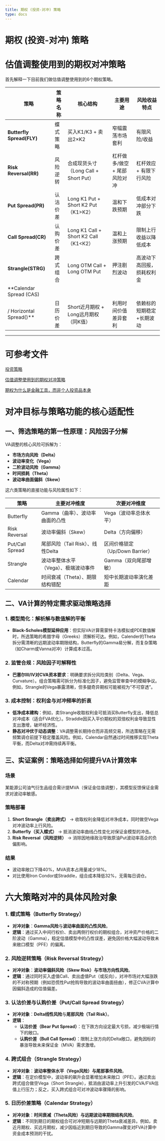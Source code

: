 ```yaml
---
title: 期权 (投资-对冲) 策略
type: docs
---
```

# 期权 (投资-对冲) 策略

# 估值调整使用到的期权对冲策略

首先解释一下目前我们做估值调整使用到的6个期权策略。

| **策略** | **策略名称** | **核心结构** | **主要用途** | **风险收益特点** |
| --- | --- | --- | --- | --- |
| **Butterfly Spread(FLY)** | 蝶式策略 | 买入K1/K3 + 卖出2×K2 | 窄幅震荡市场套利 | 有限风险/收益 |
| **Risk Reversal(RR)** | 风险逆转 | 合成现货头寸（Long Call + Short Put） | 杠杆做多/做空 + 尾部风险对冲 | 杠杆效应 + 有限下行风险 |
| **Put Spread(PR)** | 认沽价差 | Long K1 Put + Short K2 Put（K1>K2） | 温和下跌预期 | 低成本对冲部分下跌 |
| **Call Spread(CR)** | 认购价差 | Long K1 Call + Short K2 Call（K1<K2） | 温和上涨预期 | 限制上行收益以降低成本 |
| **Strangle(STRG)** | 跨式组合 | Long OTM Call + Long OTM Put | 押注剧烈波动 | 高波动下高回报，损耗权利金 |
| **Calendar Spread (CAS)
/ Horizontal Spread()** | 日历价差 | Short近月期权 + Long远月期权（同K值） | 利用时间价值差异套利 | 依赖标的短期稳定+长期波动 |

---

# 可参考文件

[投资策略](%E6%9C%9F%E6%9D%83%20(%E6%8A%95%E8%B5%84-%E5%AF%B9%E5%86%B2)%20%E7%AD%96%E7%95%A5%201c3d848d208680b69485c6b6e0aa760f/%E6%8A%95%E8%B5%84%E7%AD%96%E7%95%A5%201c3d848d2086804f9f30eb34d122e6ed.md)

[估值调整使用到的期权对冲策略](%E6%9C%9F%E6%9D%83%20(%E6%8A%95%E8%B5%84-%E5%AF%B9%E5%86%B2)%20%E7%AD%96%E7%95%A5%201c3d848d208680b69485c6b6e0aa760f/%E4%BC%B0%E5%80%BC%E8%B0%83%E6%95%B4%E4%BD%BF%E7%94%A8%E5%88%B0%E7%9A%84%E6%9C%9F%E6%9D%83%E5%AF%B9%E5%86%B2%E7%AD%96%E7%95%A5%201c3d848d20868012bc4ccf37df536dc1.md)

[期权为什么是金融工具，而非个人投资品本身](%E6%9C%9F%E6%9D%83%20(%E6%8A%95%E8%B5%84-%E5%AF%B9%E5%86%B2)%20%E7%AD%96%E7%95%A5%201c3d848d208680b69485c6b6e0aa760f/%E6%9C%9F%E6%9D%83%E4%B8%BA%E4%BB%80%E4%B9%88%E6%98%AF%E9%87%91%E8%9E%8D%E5%B7%A5%E5%85%B7%EF%BC%8C%E8%80%8C%E9%9D%9E%E4%B8%AA%E4%BA%BA%E6%8A%95%E8%B5%84%E5%93%81%E6%9C%AC%E8%BA%AB%201c0d848d2086807e9c7dc9c52f9a6f25.md)

# **对冲目标与策略功能的核心适配性**

## **一、筛选策略的第一性原理：风险因子分解**

VA调整的核心风险可拆解为： 

- **市场方向风险（Delta）**
- **波动率变化（Vega）**
- **二阶波动风险（Gamma）**
- **时间损耗（Theta）**
- **波动率曲面偏斜（Skew）**

这六类策略的直接功能与风险属性如下：

| **策略** | **主要对冲维度** | **次要对冲维度** |
| --- | --- | --- |
| Butterfly | Gamma（曲率）、波动率曲面的凸性 | Vega（波动率总体水平） |
| Risk Reversal | 波动率偏斜（Skew） | Delta（方向偏移） |
| Put/Call Spread | 尾部风险（Tail Risk）、线性Delta | 区间价格锁定（Up/Down Barrier） |
| Strangle | 波动率整体水平（Vega）、极端波动事件 | Gamma（双向尾部增敏） |
| Calendar | 时间衰减（Theta）、期限结构错配 | 短中长期波动率演化差距 |

## **二、VA计算的特定需求驱动策略选择**

### **1. 模型简化：解析解与数值解的平衡**

- **Black-Scholes模型延伸应用**：但实际VA计算需蒙特卡洛模拟或PDE数值解时，所选策略的希腊字母（Greeks）须解析可达。例如，Calender的Theta拆分需清晰的远期波动率期限结构，Butterfly的Gamma易分解，而复杂策略（如Charm或Vanna对冲）计算成本过高。

### **2. 监管合规：风险因子可解释性**

- **巴塞尔Ⅲ/IV对CVA资本要求**：明确要求拆分风险类别（Delta、Vega、Curvature）。组合策略需可拆分为标准化因子，避免监管审查中的模糊争议。例如，Strangle的Vega暴露清晰，但多腿奇异期权可能被视为“不可穿透”。

### **3. 成本控制：权利金与对冲频率的折衷**

- **低净成本建构**：例如，卖Strangle收取权利金可抵消买Butterfly支出，降低总对冲成本（适合FVA优化）。Straddle因买入平价期权的双倍权利金导致显性支出激增，破坏经济性。
- **静态对冲优于动态调整**：VA调整需长期持仓而非高频交易，所选策略在无需频繁调仓前提下稳定覆盖风险。例如，Calendar自然通过时间推移实现Theta平衡，而Delta对冲需持续再平衡。

## **三、实证案例：策略选择如何提升VA计算效率**

### **场景**

某能源公司油气衍生品组合需计提MVA（保证金估值调整），其模型反馈保证金需求对波动率敏感。

### **策略部署**

1. **Short Strangle（卖出跨式）** → 收取权利金降低对冲净成本，同时做空Vega对冲波动率上行风险。
2. **Butterfly（买入蝶式）** → 抵消波动率曲线凸性变化对保证金模型的冲击。
3. **Risk Reversal（风险逆转）** → 消除因地缘政治导致原油Put波动率高企的负偏影响。

### **结果**

- 波动率敞口下降40%，MVA资本占用量减少18%。
- 对比使用Iron Condor或Straddle，组合成本降低32%，无需每日调仓。

# **六大策略对冲的具体风险对象**

### **1. 蝶式策略（Butterfly Strategy）**

- **对冲对象**：**Gamma风险**与**波动率曲面的凸性风险**。
- **逻辑**：通过买入中间行权价、卖出两侧行权价的期权组合，对冲资产价格的二阶波动（Gamma），稳定估值模型中的凸性误差，避免因价格大幅波动导致未来敞口模型（PFE）的偏离。

### **2. 风险逆转策略（Risk Reversal Strategy）**

- **对冲对象**：**波动率偏斜风险（Skew Risk）与市场方向性风险**。
- **逻辑**：通过同时买入虚值Call、卖出虚值Put（或反向），对冲市场对大幅涨跌的不对称预期（例如恐慌性Put抢购导致的波动率曲面扭曲），修正CVA计算中因偏斜造成的估值偏差。

### **3. 认沽价差与认购价差（Put/Call Spread Strategy）**

- **对冲对象**：**Delta线性风险**与**尾部风险（Tail Risk）**。
- **逻辑**：
    - **认沽价差（Bear Put Spread）**：在下跌方向设定最大亏损，减少极端行情下的敞口。
    - **认购价差（Bull Call Spread）**：限制上涨方向的Delta敞口，避免因标的暴涨导致未来保证金（MVA）需求激增。

### **4. 跨式组合（Strangle Strategy）**

- **对冲对象**：**波动率整体水平（Vega风险）与尾部事件风险**。
- **逻辑**：在定价模型中，波动率的飙升会显著增加未来敞口（PFE）。通过卖出跨式组合做空Vega（Short Strangle），抵消由波动率上升引发的CVA/FVA估值上行压力；反之，买入跨式组合可对冲波动率骤降的影响。

### **5. 日历价差策略（Calendar Strategy）**

- **对冲对象**：**时间衰减（Theta风险）与远期波动率期限结构风险**。
- **逻辑**：不同到期日的期权组合可对冲短期与远期的Theta衰减差异。例如，卖近月期权、买远月期权，减少因临近到期日导致的Gamma骤变对FVA计算中资金成本预测的干扰。